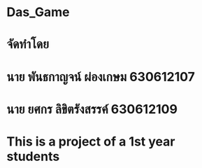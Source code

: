 # Das_Game

# จัดทำโดย
# นาย พันธกาญจน์ ผ่องเกษม 630612107
#
#
# นาย ยศกร ลิขิตรังสรรค์ 630612109
# This is a project of a 1st year students
